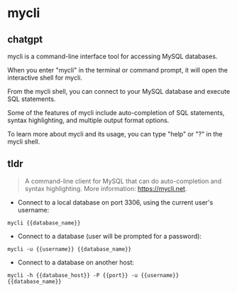 # mycli 
## chatgpt 
mycli is a command-line interface tool for accessing MySQL databases. 

When you enter "mycli" in the terminal or command prompt, it will open the interactive shell for mycli. 

From the mycli shell, you can connect to your MySQL database and execute SQL statements. 

Some of the features of mycli include auto-completion of SQL statements, syntax highlighting, and multiple output format options. 

To learn more about mycli and its usage, you can type "help" or "\?" in the mycli shell. 

## tldr 
 
> A command-line client for MySQL that can do auto-completion and syntax highlighting.
> More information: <https://mycli.net>.

- Connect to a local database on port 3306, using the current user's username:

`mycli {{database_name}}`

- Connect to a database (user will be prompted for a password):

`mycli -u {{username}} {{database_name}}`

- Connect to a database on another host:

`mycli -h {{database_host}} -P {{port}} -u {{username}} {{database_name}}`
